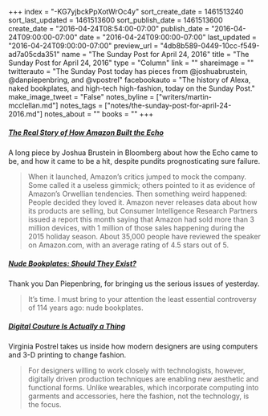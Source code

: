 +++
index = "-KG7yjbckPpXotWrOc4y"
sort_create_date = 1461513240
sort_last_updated = 1461513600
sort_publish_date = 1461513600
create_date = "2016-04-24T08:54:00-07:00"
publish_date = "2016-04-24T09:00:00-07:00"
date = "2016-04-24T09:00:00-07:00"
last_updated = "2016-04-24T09:00:00-07:00"
preview_url = "4db8b589-0449-10cc-f549-ad7a05cda351"
name = "The Sunday Post for April 24, 2016"
title = "The Sunday Post for April 24, 2016"
type = "Column"
link = ""
shareimage = ""
twitterauto = "The Sunday Post today has pieces from @joshuabrustein, @danpiepenbring, and @vpostrel"
facebookauto = "The history of Alexa, naked bookplates, and high-tech high-fashion, today on the Sunday Post."
make_image_tweet = "False"
notes_byline = ["writers/martin-mcclellan.md"]
notes_tags = ["notes/the-sunday-post-for-april-24-2016.md"]
notes_about = ""
books = ""
+++
<h5><a href="http://www.bloomberg.com/features/2016-amazon-echo/" title="The Real Story of How Amazon Built the Echo">The Real Story of How Amazon Built the Echo</a></h5>

A long piece by Joshua Brustein in Bloomberg about how the Echo came to be, and how it came to be a hit, despite pundits prognosticating sure failure.

<blockquote>
	When it launched, Amazon’s critics jumped to mock the company. Some called it a useless gimmick; others pointed to it as evidence of Amazon’s Orwellian tendencies. Then something weird happened: People decided they loved it. Amazon never releases data about how its products are selling, but Consumer Intelligence Research Partners issued a report this month saying that Amazon had sold more than 3 million devices, with 1 million of those sales happening during the 2015 holiday season. About 35,000 people have reviewed the speaker on Amazon.com, with an average rating of 4.5 stars out of 5.
</blockquote>

<h5><a href="http://www.theparisreview.org/blog/2016/04/15/nude-bookplates-should-they-exist/" title="Nude Bookplates: Should They Exist?">Nude Bookplates: Should They Exist?</a></h5>

Thank you Dan Piepenbring, for bringing us the serious issues of yesterday.

<blockquote>
	It’s time. I must bring to your attention the least essential controversy of 114 years ago: nude bookplates.
</blockquote>

<h5><a href="http://www.bloombergview.com/articles/2016-04-19/digital-couture-is-actually-a-thing" title="None">Digital Couture Is Actually a Thing</a></h5>

Virginia Postrel takes us inside how modern designers are using computers and 3-D printing to change fashion.

<blockquote>
	For designers willing to work closely with technologists, however, digitally driven production techniques are enabling new aesthetic and functional forms. Unlike wearables, which incorporate computing into garments and accessories, here the fashion, not the technology, is the focus.
</blockquote>

